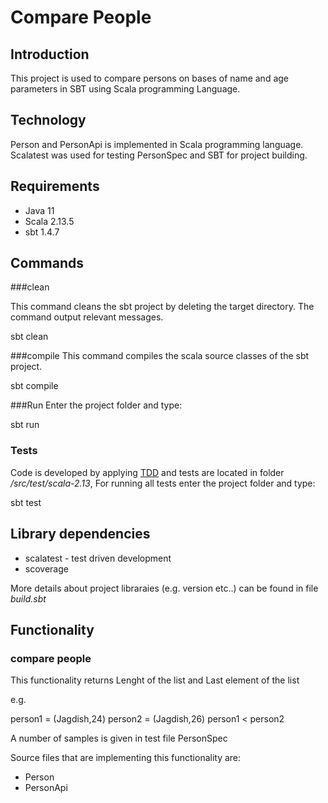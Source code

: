 # Compare People


## Introduction

This project is used to compare persons on bases of name and age parameters in SBT using Scala programming Language.


## Technology

Person and PersonApi is implemented in Scala programming language. Scalatest was used for testing PersonSpec and SBT for project building.


## Requirements

* Java 11
* Scala 2.13.5
* sbt 1.4.7


## Commands

###clean

This command cleans the sbt project by deleting the target directory. The command output relevant messages.


sbt clean


###compile
This command compiles the scala source classes of the sbt project.


sbt compile

###Run
Enter the project folder and type:

sbt run



### Tests

Code is developed by applying [TDD](https://en.wikipedia.org/wiki/Test-driven_development) and tests are located in
folder */src/test/scala-2.13*,  For running all tests enter the project folder and type:


sbt test


## Library dependencies

* scalatest - test driven development
* scoverage

More details about project libraraies (e.g. version etc..) can be found in file *build.sbt*




## Functionality


### compare people


This functionality returns Lenght of the list and Last element of the list

e.g.


person1 = (Jagdish,24)
person2 = (Jagdish,26)
person1 < person2


A number of samples is given in test file PersonSpec


Source files that are implementing this functionality are:

* Person
* PersonApi